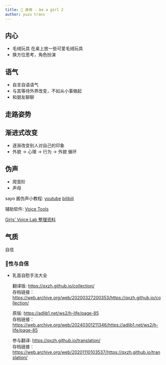 ```yaml
---
title: 🧘 身体 - be a girl 2
author: yuzu trans
---
```


## 内心

- 毛绒玩具 在桌上放一些可爱毛绒玩具
- 换方位思考，角色扮演

## 语气

- 自言自语语气
- 与其等待外界改变，不如从小事做起
- 和朋友聊聊

## 走路姿势

## 渐进式改变

- 逐渐改变别人对自己的印象
- 外貌 -> 心理 -> 行为 -> 外貌 循环

## 伪声

- 爬音阶
- 声母

sayo 酱伪声小教程: [youtube](https://www.youtube.com/watch?v=irUiPEnFz-8) [bilibili](https://www.bilibili.com/video/BV1bT4y1G7VD/)

辅助软件: [Voice Tools](http://devextras.com/voicetools/)

[Girls' Voice Lab 整理资料](./girls-voice-lab.md)

## 气质

自信

### **🔞性与自信**

- 乳首自慰手法大全

  翻译版: https://qxzh.github.io/collection/
  <br>存档链接：https://web.archive.org/web/20200327200353/https://qxzh.github.io/collection/

  原版: https://adlib1.net/ws2/h-life/page-85
  <br>存档链接：https://web.archive.org/web/20240301211346/https://adlib1.net/ws2/h-life/page-85

  参与翻译: https://qxzh.github.io/translation/
  <br>存档链接：https://web.archive.org/web/20201110103537/https://qxzh.github.io/translation/
